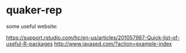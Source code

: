 # quaker-rep
some  useful website:

https://support.rstudio.com/hc/en-us/articles/201057987-Quick-list-of-useful-R-packages
http://www.javased.com/?action=example-index

